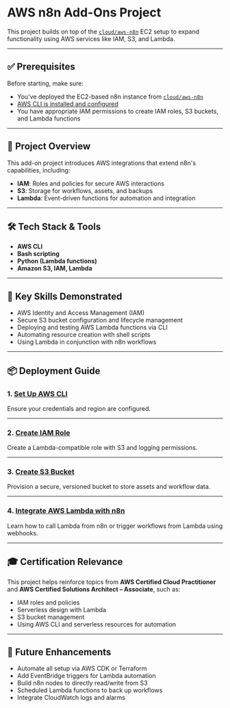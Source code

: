 # AWS n8n Add-Ons Project

This project builds on top of the [`cloud/aws-n8n`](../aws-n8n/README.md) EC2 setup to expand functionality using AWS services like IAM, S3, and Lambda.

---

## ✅ Prerequisites

Before starting, make sure:

- You've deployed the EC2-based n8n instance from [`cloud/aws-n8n`](../aws-n8n/README.md)
- [AWS CLI is installed and configured](./aws-cli-setup.md)
- You have appropriate IAM permissions to create IAM roles, S3 buckets, and Lambda functions

---

## 📌 Project Overview

This add-on project introduces AWS integrations that extend n8n's capabilities, including:

- **IAM**: Roles and policies for secure AWS interactions
- **S3**: Storage for workflows, assets, and backups
- **Lambda**: Event-driven functions for automation and integration

---

## 🛠️ Tech Stack & Tools

- **AWS CLI**
- **Bash scripting**
- **Python (Lambda functions)**
- **Amazon S3, IAM, Lambda**

---

## 🚀 Key Skills Demonstrated

- AWS Identity and Access Management (IAM)
- Secure S3 bucket configuration and lifecycle management
- Deploying and testing AWS Lambda functions via CLI
- Automating resource creation with shell scripts
- Using Lambda in conjunction with n8n workflows

---

## 📦 Deployment Guide

### 1. [Set Up AWS CLI](./docs/aws-cli-setup.md)

Ensure your credentials and region are configured.

---

### 2. [Create IAM Role](./docs/iam-role-setup.md)

Create a Lambda-compatible role with S3 and logging permissions.

---

### 3. [Create S3 Bucket](./docs/s3-bucket-setup.md)

Provision a secure, versioned bucket to store assets and workflow data.

---

### 4. [Integrate AWS Lambda with n8n](./docs/lambda-setup-guide.md)

Learn how to call Lambda from n8n or trigger workflows from Lambda using webhooks.

---

## 🎓 Certification Relevance

This project helps reinforce topics from **AWS Certified Cloud Practitioner** and **AWS Certified Solutions Architect – Associate**, such as:

- IAM roles and policies
- Serverless design with Lambda
- S3 bucket management
- Using AWS CLI and serverless resources for automation

---

## 🔭 Future Enhancements

- Automate all setup via AWS CDK or Terraform
- Add EventBridge triggers for Lambda automation
- Build n8n nodes to directly read/write from S3
- Scheduled Lambda functions to back up workflows
- Integrate CloudWatch logs and alarms
